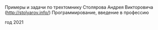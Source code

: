 Примеры и задачи по трехтомнику Столярова Андрея Викторовича (http://stolyarov.info/)
Программирование, введение в профессию

год 2021

